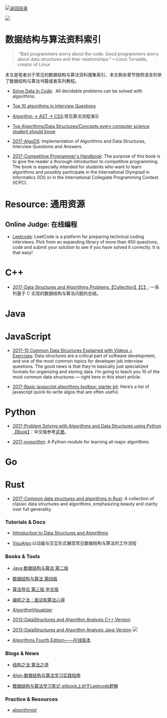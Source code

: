 [![返回目录](https://parg.co/UGo)](https://parg.co/b4z) 






![](https://cdn-images-1.medium.com/max/2000/0*I5vtdhUqmRJ1zI1e.jpg)


# 数据结构与算法资料索引


> “Bad programmers worry about the code. Good programmers worry about data structures and their relationships.” — Linus Torvalds, creator of Linux


本文是笔者对于常见的数据结构与算法资料搜集索引，本文剩余章节按照语言列举了数据结构与算法书籍或者系列教程。



- [Solve Data In Code](https://github.com/espadrine/Solve-Data-In-Code):  All decidable problems can be solved with algorithms.

- [Top 10 algorithms in Interview Questions](http://www.geeksforgeeks.org/top-10-algorithms-in-interview-questions)


- [Algorithm → AST → CSS](https://github.com/skidding/illustrated-algorithms?utm_source=mybridge&utm_medium=web&utm_campaign=read_more):常见算法流程演示

- [Top Algorithms/Data Structures/Concepts every computer science student should know](https://techiedelight.quora.com/Top-Algorithms-Data-Structures-Concepts-every-computer-science-student-should-know)

- [2017-AlgoDS](https://github.com/sherxon/AlgoDS): Implementation of Algorithms and Data Structures, Interview Questions and Answers.

- [2017-Competitive Programmer's Handbook](https://cses.fi/book.html): The purpose of this book is to give the reader a thorough introduction to competitive programming. The book is especially intended for students who want to learn algorithms and possibly participate in the International Olympiad in Informatics (IOI) or in the International Collegiate Programming Contest (ICPC).


# Resource: 通用资源


## Online Judge: 在线编程



- [Leetcode](https://leetcode.com/): LeetCode is a platform for preparing technical coding interviews. Pick from an expanding library of more than 450 questions, code and submit your solution to see if you have solved it correctly. It is that easy!



# C++



- [2017-Data Structures and Algorithms Problems【Collection】【C】](http://www.techiedelight.com/list-of-problems/): 一系列基于 C 实现的数据结构与算法问题的总结。



# Java


# JavaScript



- [2017-10 Common Data Structures Explained with Videos + Exercises](https://parg.co/bIC): Data structures are a critical part of software development, and one of the most common topics for developer job interview questions. The good news is that they’re basically just specialized formats for organizing and storing data. I’m going to teach you 10 of the most common data structures — right here in this short article.



- [2017-Basic javascript algorithms toolbox: starter kit](https://parg.co/b75): Here’s a list of javascript quick-to-write algos that are often useful.


# Python



- [2017-Problem Solving with Algorithms and Data Structures using Python【Book】](http://6me.us/jgWZ)：中文版参考[这里](https://github.com/facert/python-data-structure-cn)。


- [2017-pygorithm](https://github.com/OmkarPathak/pygorithm): A Python module for learning all major algorithms


# Go


# Rust



- [2017-Common data structures and algorithms in Rust](https://github.com/EbTech/rust-algorithms): A collection of classic data structures and algorithms, emphasizing beauty and clarity over full generality.






### Tutorials & Docs



- [Introduction to Data Structures and Algorithms](http://www.idevelopment.info/data/Programming/data_structures/overview/Data_Structures_Algorithms_Introduction.shtml)

- [VisuAlgo](http://visualgo.net/?ref=webdesignernews.com?utm_source=mybridge&utm_medium=email&utm_campaign=read_more&_branch_match_id=296605835303953850):以动画与交互形式展现常见数据结构与算法的工作流程




### Books & Tools



- [Java 数据结构与算法 第二版](http://7xkt0f.com1.z0.glb.clouddn.com/Java%E6%95%B0%E6%8D%AE%E7%BB%93%E6%9E%84%E5%92%8C%E7%AE%97%E6%B3%95.pdf)



- [数据结构与算法 第四版](http://7xkt0f.com1.z0.glb.clouddn.com/%E6%95%B0%E6%8D%AE%E7%BB%93%E6%9E%84%E4%B8%8E%E7%AE%97%E6%B3%95%28%E7%AC%AC%E5%9B%9B%E7%89%88%29-%E5%BB%96%E6%98%8E%E5%AE%8F,%E9%83%AD%E7%A6%8F%E9%A1%BA,%E5%BC%A0%E5%B2%A9,%E6%9D%8E%E7%A7%80%E5%9D%A4-%E9%AB%98%E7%AD%89%E6%95%99%E8%82%B2%E5%87%BA%E7%89%88%E7%A4%BE.pdf)



- [算法导论 第三版 中文版](http://7xkt0f.com1.z0.glb.clouddn.com/%E7%AE%97%E6%B3%95%E5%AF%BC%E8%AE%BA%E4%B8%AD%E6%96%87%E7%89%88.pdf)



- [编程之法：面试和算法心得](https://github.com/julycoding/The-Art-Of-Programming-By-July/blob/master/ebook/zh/Readme.md)



- [AlgorithmVisualizer](https://github.com/parkjs814/AlgorithmVisualizer)

- [2013-DataStructures and Algorithm Analysis C++ Version](https://drive.wps.cn/view/l/38102fdd3e8e4ffdaa3e3b4cbbe65d8c)

- [2013-DataStructures and Algorithm Analysis Java Version](https://drive.wps.cn/view/l/8b3ce3b26a144bd986d869907d5e62af)
![](https://camo.githubusercontent.com/1d2e3b7d06c18d8e4e49d34cf06622b5d405b01a/687474703a2f2f692e67697068792e636f6d2f336f3645684a46677379536858364d48654d2e676966)


- [Algorithms Fourth Edition——在线版本](http://algs4.cs.princeton.edu/34hash/)


### Blogs & News



- [结构之法 算法之道](http://blog.csdn.net/v_july_v)

- [Algo-数据结构与算法学习实践指南](https://github.com/absfree/Algo)

- [数据结构与算法学习笔记,gitbook上对于Leetcode题解](https://www.gitbook.com/book/yuanbin/algorithm/details)


### Practice & Resources




- [algorithmist](http://www.algorithmist.com/index.php/Main_Page)




